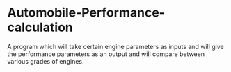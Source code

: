 # Automobile-Performance-calculation
A program which will take certain engine parameters as inputs and will give the performance parameters as an output and will compare between various grades of engines.
